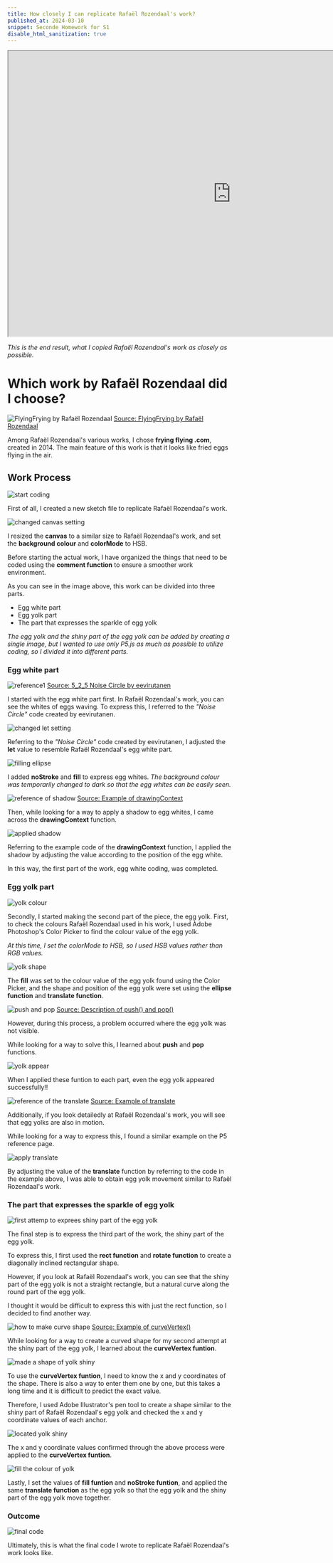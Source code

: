 ```yaml
---
title: How closely I can replicate Rafaël Rozendaal's work?
published_at: 2024-03-10
snippet: Seconde Homework for S1
disable_html_sanitization: true
---
```


<div align="center">
<iframe src="https://editor.p5js.org/s4002155/full/B-xV42n_Y" width="1000px" height="642px"></iframe>
</div>

_This is the end result, what I copied Rafaël Rozendaal's work as closely as possible._

# Which work by Rafaël Rozendaal did I choose?
![FlyingFrying
by Rafaël Rozendaal](/240310_second_HW/FlyingFrying.png)
[Source: FlyingFrying
by Rafaël Rozendaal](https://www.flyingfrying.com/)

Among Rafaël Rozendaal's various works, I chose **frying flying .com**, created in 2014. The main feature of this work is that it looks like fried eggs flying in the air.

## Work Process
![start coding](/240310_second_HW/start.png)

First of all, I created a new sketch file to replicate Rafaël Rozendaal's work.

![changed canvas setting](/240310_second_HW/canvas.png)

I resized the **canvas** to a similar size to Rafaël Rozendaal's work, and set the **background colour** and **colorMode** to HSB.

Before starting the actual work, I have organized the things that need to be coded using the **comment function** to ensure a smoother work environment.

As you can see in the image above, this work can be divided into three parts.
- Egg white part
- Egg yolk part
- The part that expresses the sparkle of egg yolk

_The egg yolk and the shiny part of the egg yolk can be added by creating a single image, but I wanted to use only P5.js as much as possible to utilize coding, so I divided it into different parts._


### Egg white part
![reference1](/240310_second_HW/reference_wavy.png)
[Source: 5_2_5 Noise Circle
by eevirutanen](https://editor.p5js.org/eevirutanen/sketches/FuLEYWUu8)

I started with the egg white part first. In Rafaël Rozendaal's work, you can see the whites of eggs waving. To express this, I referred to the *"Noise Circle"* code created by eevirutanen.

![changed let setting](/240310_second_HW/change_let.png)

Referring to the *"Noise Circle"* code created by eevirutanen, I adjusted the **let** value to resemble Rafaël Rozendaal's egg white part.

![filling ellipse](/240310_second_HW/fill.png)

I added **noStroke** and **fill** to express egg whites.
_The background colour was temporarily changed to dark so that the egg whites can be easily seen._

![reference of shadow](/240310_second_HW/shadow.png)
[Source: Example of drawingContext](https://p5js.org/reference/#/p5/drawingContext)

Then, while looking for a way to apply a shadow to egg whites, I came across the **drawingContext** function.

![applied shadow](/240310_second_HW/apply_shadow.png)

Referring to the example code of the **drawingContext** function, I applied the shadow by adjusting the value according to the position of the egg white.

In this way, the first part of the work, egg white coding, was completed.


### Egg yolk part
![yolk colour](/240310_second_HW/yolk_colour.png)

Secondly, I started making the second part of the piece, the egg yolk. First, to check the colours Rafaël Rozendaal used in his work, I used Adobe Photoshop's Color Picker to find the colour value of the egg yolk.

_At this time, I set the colorMode to HSB, so I used HSB values rather than RGB values._

![yolk shape](/240310_second_HW/yolk_shape.png)

The **fill** was set to the colour value of the egg yolk found using the Color Picker, and the shape and position of the egg yolk were set using the **ellipse function** and **translate function**.

![push and pop](/240310_second_HW/push_pop.png)
[Source: Description of push() and pop()](https://p5js.org/reference/#/p5/push)

However, during this process, a problem occurred where the egg yolk was not visible.

While looking for a way to solve this, I learned about **push** and **pop** functions.

![yolk appear](/240310_second_HW/yolk_appear.png)

When I applied these funtion to each part, even the egg yolk appeared successfully!!

![reference of the translate](/240310_second_HW/translate.png)
[Source: Example of translate](https://p5js.org/reference/#/p5/translate)

Additionally, if you look detailedly at Rafaël Rozendaal's work, you will see that egg yolks are also in motion.

While looking for a way to express this, I found a similar example on the P5 reference page.

![apply translate](/240310_second_HW/apply_trans.png)

By adjusting the value of the **translate** function by referring to the code in the example above, I was able to obtain egg yolk movement similar to Rafaël Rozendaal's work.


### The part that expresses the sparkle of egg yolk
![first attemp to exprees shiny part of the egg yolk ](/240310_second_HW/square_shiny.png)

The final step is to express the third part of the work, the shiny part of the egg yolk.

To express this, I first used the **rect function** and **rotate function** to create a diagonally inclined rectangular shape.

However, if you look at Rafaël Rozendaal's work, you can see that the shiny part of the egg yolk is not a straight rectangle, but a natural curve along the round part of the egg yolk.

I thought it would be difficult to express this with just the rect function, so I decided to find another way.

![how to make curve shape](/240310_second_HW/curve_shape.png)
[Source: Example of curveVertex()](https://p5js.org/reference/#/p5/curveVertex)

While looking for a way to create a curved shape for my second attempt at the shiny part of the egg yolk, I learned about the **curveVertex funtion**.

![made a shape of yolk shiny](/240310_second_HW/yolk_shiny.png)

To use the **curveVertex funtion**, I need to know the x and y coordinates of the shape. There is also a way to enter them one by one, but this takes a long time and it is difficult to predict the exact value.

Therefore, I used Adobe Illustrator's pen tool to create a shape similar to the shiny part of Rafaël Rozendaal's egg yolk and checked the x and y coordinate values of each anchor.

![located yolk shiny](/240310_second_HW/yolk_shiny_locate.png)

The x and y coordinate values confirmed through the above process were applied to the **curveVertex funtion**.

![fill the colour of yolk](/240310_second_HW/fill_yolk.png)

Lastly, I set the values of **fill funtion** and **noStroke funtion**, and applied the same **translate function** as the egg yolk so that the egg yolk and the shiny part of the egg yolk move together.


### Outcome
![final code](/240310_second_HW/final_code.png)

Ultimately, this is what the final code I wrote to replicate Rafaël Rozendaal's work looks like.
